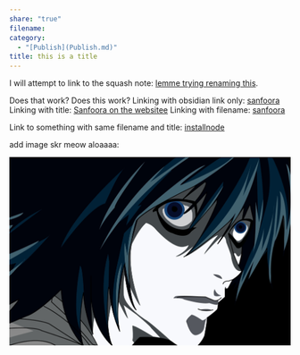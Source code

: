 ```yaml
---
share: "true"
filename: 
category:
  - "[Publish](Publish.md)"
title: this is a title
---
```

I will attempt to link to the squash note: [lemme trying renaming this](./squash.md).

Does that work? Does this work?
Linking with obsidian link only: [sanfoora](./sanfoora.md)
Linking with title: [Sanfoora on the websitee](Sanfoora%20on%20the%20websitee.md)
Linking with filename: [sanfoora](sanfoora.md)

Link to something with same filename and title: [installnode](./installnode.md)

add image skr meow aloaaaa:

![Death-Note-death-note-7946511-1919-1283-753826017.jpg](../attachments/obsidian/Death-Note-death-note-7946511-1919-1283-753826017.jpg)


